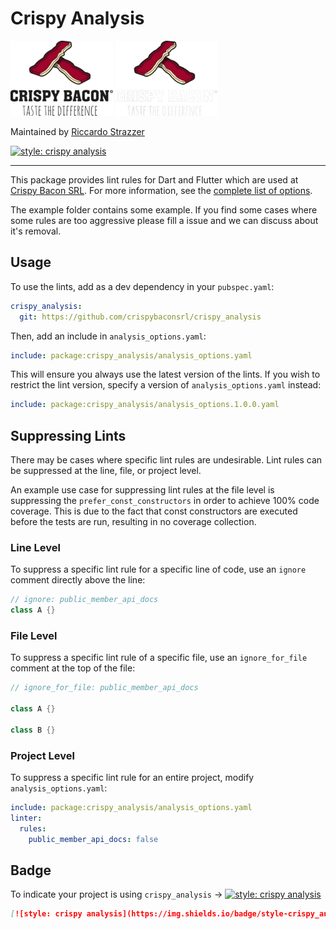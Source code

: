 # Crispy Analysis

[![Crispy Bacon SRL][logo]][crispy_link]
[![Crispy Bacon SRL][logo_dark]][crispy_link_dark]

Maintained by [Riccardo Strazzer][maintainer_link]

[![style: crispy analysis][badge]][badge_link]

---

This package provides lint rules for Dart and Flutter which are used at [Crispy Bacon SRL][crispy_bacon_link]. For more information, see the [complete list of options][analysis_options_yaml].

The example folder contains some example. If you find some cases where some rules are too aggressive please fill a issue and we can discuss about it's removal.

## Usage

To use the lints, add as a dev dependency in your `pubspec.yaml`:

```yaml
crispy_analysis:
  git: https://github.com/crispybaconsrl/crispy_analysis
```

Then, add an include in `analysis_options.yaml`:

```yaml
include: package:crispy_analysis/analysis_options.yaml
```

This will ensure you always use the latest version of the lints. If you wish to restrict the lint version, specify a version of `analysis_options.yaml` instead:

```yaml
include: package:crispy_analysis/analysis_options.1.0.0.yaml
```

## Suppressing Lints

There may be cases where specific lint rules are undesirable. Lint rules can be suppressed at the line, file, or project level.

An example use case for suppressing lint rules at the file level is suppressing the `prefer_const_constructors` in order to achieve 100% code coverage. This is due to the fact that const constructors are executed before the tests are run, resulting in no coverage collection.

### Line Level

To suppress a specific lint rule for a specific line of code, use an `ignore` comment directly above the line:

```dart
// ignore: public_member_api_docs
class A {}
```

### File Level

To suppress a specific lint rule of a specific file, use an `ignore_for_file` comment at the top of the file:

```dart
// ignore_for_file: public_member_api_docs

class A {}

class B {}
```

### Project Level

To suppress a specific lint rule for an entire project, modify `analysis_options.yaml`:

```yaml
include: package:crispy_analysis/analysis_options.yaml
linter:
  rules:
    public_member_api_docs: false
```

## Badge

To indicate your project is using `crispy_analysis` →
[![style: crispy analysis][badge]][badge_link]

```md
[![style: crispy analysis](https://img.shields.io/badge/style-crispy_analysis-A1022B.svg)](https://github.com/crispybaconsrl/crispy_analysis)
```

[analysis_options_yaml]: https://github.com/crispybaconsrl/crispy_analysis/blob/main/lib/analysis_options.1.0.1.yaml
[badge]: https://img.shields.io/badge/style-crispy_analysis-A1022B.svg
[badge_link]: https://github.com/crispybaconsrl/crispy_analysis
[logo_dark]: ./assets/crispybacon_logo_white.png#gh-dark-mode-only
[logo]: ./assets/crispybacon_logo_black.png#gh-light-mode-only
[crispy_bacon_link]: https://crispybacon.it
[crispy_link]: https://crispybacon.it#gh-light-mode-only
[crispy_link_dark]: https://crispybacon.it#gh-dark-mode-only
[maintainer_link]: https://github.com/crispy-riccardo
